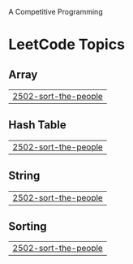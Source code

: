 A Competitive Programming

<!---LeetCode Topics Start-->
# LeetCode Topics
## Array
|  |
| ------- |
| [2502-sort-the-people](https://github.com/yididiabera/Competitive-Programming/tree/master/2502-sort-the-people) |
## Hash Table
|  |
| ------- |
| [2502-sort-the-people](https://github.com/yididiabera/Competitive-Programming/tree/master/2502-sort-the-people) |
## String
|  |
| ------- |
| [2502-sort-the-people](https://github.com/yididiabera/Competitive-Programming/tree/master/2502-sort-the-people) |
## Sorting
|  |
| ------- |
| [2502-sort-the-people](https://github.com/yididiabera/Competitive-Programming/tree/master/2502-sort-the-people) |
<!---LeetCode Topics End-->